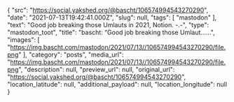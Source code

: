{
  "src": "https://social.yakshed.org/@bascht/106574994543270290",
  "date": "2021-07-13T19:42:41.000Z",
  "slug": null,
  "tags": [
    "mastodon"
  ],
  "text": "Good job breaking those Umlauts in 2021, Notion. -.-",
  "type": "mastodon_toot",
  "title": "bascht: “Good job breaking those Umlaut……",
  "images": [
    "https://img.bascht.com/mastodon/2021/07/13//106574994543270290/file.png"
  ],
  "category": "posts",
  "media_url": "https://img.bascht.com/mastodon/2021/07/13//106574994543270290/file.png",
  "description": null,
  "preview_url": null,
  "original_url": "https://social.yakshed.org/@bascht/106574994543270290",
  "location_latitude": null,
  "additional_payload": null,
  "location_longitude": null
}